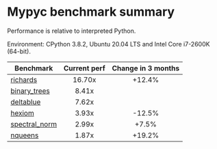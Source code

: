 # Mypyc benchmark summary

Performance is relative to interpreted Python.

Environment: CPython 3.8.2, Ubuntu 20.04 LTS and Intel Core i7-2600K (64-bit).

| Benchmark | Current perf | Change in 3 months |
| --- | :---: | :---: |
| [richards](benchmarks/richards.md) | 16.70x | +12.4% |
| [binary_trees](benchmarks/binary_trees.md) | 8.41x |  |
| [deltablue](benchmarks/deltablue.md) | 7.62x |  |
| [hexiom](benchmarks/hexiom.md) | 3.93x | -12.5% |
| [spectral_norm](benchmarks/spectral_norm.md) | 2.99x | +7.5% |
| [nqueens](benchmarks/nqueens.md) | 1.87x | +19.2% |
